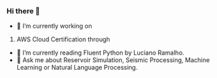 ### Hi there 👋

<!--
**dabiged/dabiged** is a ✨ _special_ ✨ repository because its `README.md` (this file) appears on your GitHub profile.
- 👯 I’m looking to collaborate on 
- 🤔 I’m looking for help with 
- 📫 How to reach me: ...
- 😄 Pronouns: ...
- ⚡ Fun fact: 
Here are some ideas to get you started:
-->
- 🔭 I’m currently working on 
1. AWS Cloud Certification through 
- 🌱 I’m currently reading Fluent Python by Luciano Ramalho.
- 💬 Ask me about Reservoir Simulation, Seismic Processing, Machine Learning or Natural Language Processing.


